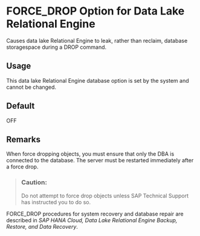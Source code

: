 <!-- loioa635e1c884f21015b2219c69c35a8ad8 -->

# FORCE\_DROP Option for Data Lake Relational Engine

Causes data lake Relational Engine to leak, rather than reclaim, database storagespace during a DROP command.



<a name="loioa635e1c884f21015b2219c69c35a8ad8__section_rv2_mvs_swb"/>

## Usage

This data lake Relational Engine database option is set by the system and cannot be changed.



<a name="loioa635e1c884f21015b2219c69c35a8ad8__iq_refso_529"/>

## Default

OFF



<a name="loioa635e1c884f21015b2219c69c35a8ad8__iq_refso_531"/>

## Remarks

When force dropping objects, you must ensure that only the DBA is connected to the database. The server must be restarted immediately after a force drop.

> ### Caution:  
> Do not attempt to force drop objects unless SAP Technical Support has instructed you to do so.

FORCE\_DROP procedures for system recovery and database repair are described in *SAP HANA Cloud, Data Lake Relational Engine Backup, Restore, and Data Recovery*.

